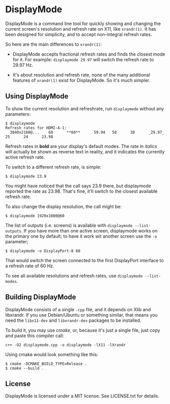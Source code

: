 DisplayMode
===========

DisplayMode is a command line tool for quickly showing and changing the current
screen's resolution and refresh rate on X11, like `xrandr(1)`. It has been
designed for simplicity, and to accept non-integral refresh rates.

So here are the main differences to `xrandr(1)`:

 * DisplayMode accepts fractional refresh rates and finds the closest mode
   for it. For example: `displaymode 29.97` will switch the refresh rate to
   29.97 Hz.
   
 * It's about resolution and refresh rate, none of the many additional
   features of `xrandr(1)` exist for DisplayMode. So it's much simpler.

Using DisplayMode
-----------------

To show the current resolution and refreshrate, run `displaymode` without any
parameters:

    $ displaymode
    Refresh rates for HDMI-A-1:
      3840x2160@...    60      **60**      59.94   50      30      _29.97_   25      24      23.98

Refresh rates in **bold** are your display's default modes. The rate in
_italics_ will actually be shown as reverse text in reality, and it indicates
the currently active refresh rate.

To switch to a different refresh rate, is simple:

    $ displaymode 23.9
    
You might have noticed that the call says 23.9 there, but displaymode reported
the rate as 23.98. That's fine, it'll switch to the closest available refresh
rate.

To also change the display resolution, the call might be:

    $ displaymode 1920x1080@60

The list of outputs (i.e. screens) is available with `displaymode --list-outputs`.
If you have more than one active screen, displaymode works on the primary one by
default; to have it work wit another screen use the `-o` parameter;

    $ displaymode -o DisplayPort-0 60

That would switch the screen connected to the first DisplayPort interface to a
refresh rate of 60 Hz.

To see all available resolutions and refresh rates, use
`displaymode --list-modes`.
    
Building DisplayMode
--------------------

DisplayMode consists of a single `.cpp` file, and it depends on Xlib and
libxrandr. If you use Debian/Ubuntu or something similar, that means you
need the `libx11-dev` and `libxrandr-dev` packages to be installed.

To build it, you may use *cmake*, or, because it's just a single file,
just copy and paste this compiler call:

    c++ -O2 displaymode.cpp -o displaymode -lX11 -lXrandr
  
Using cmake would look something like this:

    $ cmake -DCMAKE_BUILD_TYPE=Release .
    $ cmake --build .

License
-------

DisplayMode is licensed under a MIT license. See LICENSE.txt for details.
